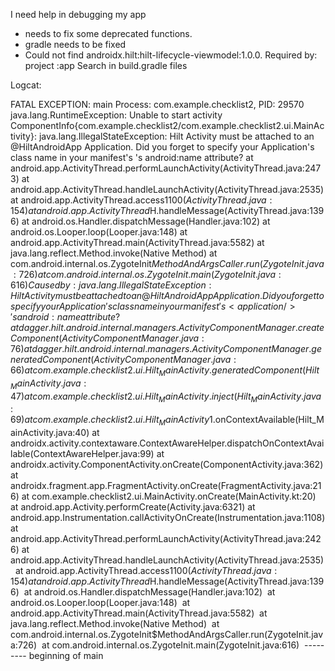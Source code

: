 I need help in debugging my app
- needs to fix some deprecated functions.
- gradle needs to be fixed
- Could not find androidx.hilt:hilt-lifecycle-viewmodel:1.0.0.
Required by:
    project :app
Search in build.gradle files

Logcat:

FATAL EXCEPTION: main
  Process: com.example.checklist2, PID: 29570
  java.lang.RuntimeException: Unable to start activity ComponentInfo{com.example.checklist2/com.example.checklist2.ui.MainActivity}: java.lang.IllegalStateException: Hilt Activity must be attached to an @HiltAndroidApp Application. Did you forget to specify your Application's class name in your manifest's <application />'s android:name attribute?
    at android.app.ActivityThread.performLaunchActivity(ActivityThread.java:2473)
    at android.app.ActivityThread.handleLaunchActivity(ActivityThread.java:2535)
    at android.app.ActivityThread.access$1100(ActivityThread.java:154)
    at android.app.ActivityThread$H.handleMessage(ActivityThread.java:1396)
    at android.os.Handler.dispatchMessage(Handler.java:102)
    at android.os.Looper.loop(Looper.java:148)
    at android.app.ActivityThread.main(ActivityThread.java:5582)
    at java.lang.reflect.Method.invoke(Native Method)
    at com.android.internal.os.ZygoteInit$MethodAndArgsCaller.run(ZygoteInit.java:726)
    at com.android.internal.os.ZygoteInit.main(ZygoteInit.java:616)
  Caused by: java.lang.IllegalStateException: Hilt Activity must be attached to an @HiltAndroidApp Application. Did you forget to specify your Application's class name in your manifest's <application />'s android:name attribute?
    at dagger.hilt.android.internal.managers.ActivityComponentManager.createComponent(ActivityComponentManager.java:76)
    at dagger.hilt.android.internal.managers.ActivityComponentManager.generatedComponent(ActivityComponentManager.java:66)
    at com.example.checklist2.ui.Hilt_MainActivity.generatedComponent(Hilt_MainActivity.java:47)
    at com.example.checklist2.ui.Hilt_MainActivity.inject(Hilt_MainActivity.java:69)
    at com.example.checklist2.ui.Hilt_MainActivity$1.onContextAvailable(Hilt_MainActivity.java:40)
    at androidx.activity.contextaware.ContextAwareHelper.dispatchOnContextAvailable(ContextAwareHelper.java:99)
    at androidx.activity.ComponentActivity.onCreate(ComponentActivity.java:362)
    at androidx.fragment.app.FragmentActivity.onCreate(FragmentActivity.java:216)
    at com.example.checklist2.ui.MainActivity.onCreate(MainActivity.kt:20)
    at android.app.Activity.performCreate(Activity.java:6321)
    at android.app.Instrumentation.callActivityOnCreate(Instrumentation.java:1108)
    at android.app.ActivityThread.performLaunchActivity(ActivityThread.java:2426)
    at android.app.ActivityThread.handleLaunchActivity(ActivityThread.java:2535) 
    at android.app.ActivityThread.access$1100(ActivityThread.java:154) 
    at android.app.ActivityThread$H.handleMessage(ActivityThread.java:1396) 
    at android.os.Handler.dispatchMessage(Handler.java:102) 
    at android.os.Looper.loop(Looper.java:148) 
    at android.app.ActivityThread.main(ActivityThread.java:5582) 
    at java.lang.reflect.Method.invoke(Native Method) 
    at com.android.internal.os.ZygoteInit$MethodAndArgsCaller.run(ZygoteInit.java:726) 
    at com.android.internal.os.ZygoteInit.main(ZygoteInit.java:616) 
--------- beginning of main
